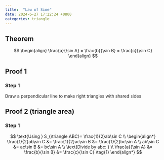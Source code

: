```yaml
---
title:  "Law of Sine"
date: 2024-6-27 17:22:24 +0800
categories: triangle
---
```


## Theorem 

$$
\begin{align}
\frac{a}{\sin A} = \frac{b}{\sin B} = \frac{c}{\sin C}
\end{align}
$$

## Proof 1

### Step 1
Draw a perpendicular line to make right triangles with shared sides


## Proof 2 (triangle area)

### Step 1

$$
\text{Using } S_{\triangle ABC}= \frac{1}{2}ab\sin C \\
\begin{align*}
\frac{1}{2}ab\sin C &= \frac{1}{2}ac\sin B &= \frac{1}{2}bc\sin A \\
ab\sin C &= ac\sin B &= bc\sin A \\
\text{Divide by abc: } \\ 
\frac{a}{\sin A} &= \frac{b}{\sin B} &= \frac{c}{\sin C} \tag{1}
\end{align*}
$$